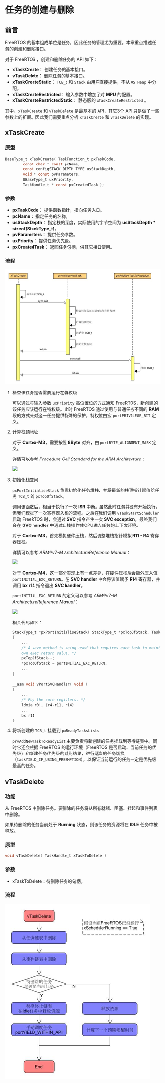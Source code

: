 # 任务的创建与删除

## 前言

FreeRTOS 的基本组成单位是任务，因此任务的管理尤为重要。本章重点描述任务的创建和删除接口。

对于 FreeRTOS ，创建和删除任务的 API 如下：

 - **xTaskCreate**： 创建任务的基本接口。
 - **vTaskDelete**： 删除任务的基本接口。
 - **xTaskCreateStatic**： `TCB_t` 和 `Stack` 由用户直接提供，不从 `OS Heap` 中分配。
 - **xTaskCreateRestricted**： 输入参数中增加了对 **MPU** 的配置。
 - **xTaskCreateRestrictedStatic**： 静态版的 `xTaskCreateRestricted` 。

其中，`xTaskCreate` 和 `vTaskDelete` 是最基本的 API，其它3个 API 只是做了一些参数上的扩展。因此我们需要重点分析 `xTaskCreate` 和 `vTaskDelete` 的实现。

## xTaskCreate

### 原型

``` C
BaseType_t xTaskCreate( TaskFunction_t pxTaskCode, 
        const char * const pcName,
        const configSTACK_DEPTH_TYPE usStackDepth,
        void * const pvParameters,
        UBaseType_t uxPriority,
        TaskHandle_t * const pxCreatedTask );
```

### 参数

 - **pxTaskCode**： 提供函数指针，指向任务入口。
 - **pcName**： 指定任务的名称。
 - **usStackDepth**： 指定栈的深度，实际使用的字节空间为 **usStackDepth * sizeof(StackType_t)**。
 - **pvParameters**： 提供任务参数。
 - **uxPriority**： 提供任务优先级。
 - **pxCreatedTask**： 返回任务句柄，供其它接口使用。

### 流程

![xTaskCreate Sequence][1]

 1. 检查该任务是否需要运行在特权级

    可以通过将输入参数 `uxPriority` 高位置位的方式通知 FreeRTOS，新创建的该任务应该运行在特权级。此时 FreeRTOS 通过使用与普通任务不同的 **RAM** 段的方式来对这一任务提供特殊的保护，特权位由宏 `portPRIVILEGE_BIT` 定义。

 2. 计算栈顶地址

    对于 **Cortex-M3**，需要按照 **8Byte** 对齐，由 `portBYTE_ALIGNMENT_MASK` 定义。

    详情可以参考 *Procedure Call Standard for the ARM Architecture*：

    ![][5]

 3. 初始化栈空间

    `pxPortInitialiseStack` 负责初始化任务堆栈，并将最新的栈顶指针赋值给任务 `TCB_t` 的 `pxTopOfStack`。

    调用该函数后，相当于执行了一次 **ISR** 中断。虽然此时任务并没有开始执行，但我们模拟了一次寄存器入栈的流程。之后在我们调用 `vTaskStartScheduler` 启动 FreeRTOS 时，会通过 **SVC** 指令产生一次 **SVC exception**，最终我们会在 **SVC handler** 中通过出栈操作使CPU进入任务的上下文环境。

    对于 **Cortex-M3**，首先模拟硬件压栈，然后调整堆栈指针模拟 **R11 - R4** 寄存器压栈。

    详情可以参考 *ARM®v7-M ArchitectureReference Manual*：

    ![][2]

    对于 **Cortex-M4**，这一部分实现上有一点差异，在硬件压栈后会额外压入值 `portINITIAL_EXC_RETURN`。在 **SVC handler** 中会将该值赋予 **R14** 寄存器，并调用 **bx r14** 指令退出 **SVC handler**。

    `portINITIAL_EXC_RETURN` 的定义可以参考 *ARM®v7-M ArchitectureReference Manual*：

    ![][3]

    相关代码如下：

    ``` C
    StackType_t *pxPortInitialiseStack( StackType_t *pxTopOfStack, TaskFunction_t pxCode, void *pvParameters )
    {
        ...
        /* A save method is being used that requires each task to maintain its
        own exec return value. */
        pxTopOfStack--;
        *pxTopOfStack = portINITIAL_EXC_RETURN;
        ...
    }

    __asm void vPortSVCHandler( void )
    {
        ...
        /* Pop the core registers. */
        ldmia r0!, {r4-r11, r14}
        ...
        bx r14
    }
    ```

 4. 将新创建的 `TCB_t` 挂载到 `pxReadyTasksLists`
 
    `prvAddNewTaskToReadyList` 主要负责将新创建的任务挂载到等待链表中。同时它还会根据 FreeRTOS 的运行环境（FreeRTOS 是否启动、当前任务的优先级）和新建任务优先级的对比结果，进行适当的任务切换（`taskYIELD_IF_USING_PREEMPTION`），以保证当前运行的任务一定是优先级最高的任务。

## vTaskDelete

### 功能

从 FreeRTOS 中删除任务。要删除的任务将从所有就绪、阻塞、挂起和事件列表中删除。

如果待删除的任务当前处于 **Running** 状态，则该任务的资源将在 **IDLE** 任务中被释放。

### 原型

``` C
void vTaskDelete( TaskHandle_t xTaskToDelete )
```

### 参数

 - xTaskToDelete：待删除任务的句柄。

### 流程

![vTaskDelete Sequence][4]

 [1]: ./images/xTaskCreate.jpg
 [2]: ./images/exception_entry_behavior.jpg
 [3]: ./images/exc_return_definition.jpg
 [4]: ./images/vTaskDelete.jpg
 [5]: ./images/stack_constraints.jpg
